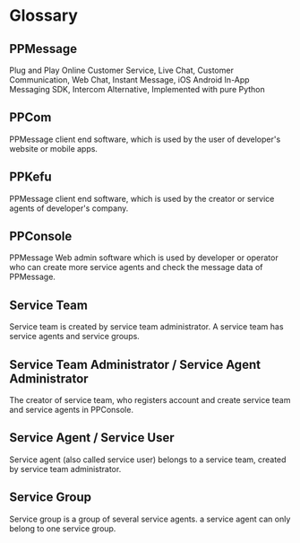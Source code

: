 # Glossary

## PPMessage

Plug and Play Online Customer Service, Live Chat, Customer Communication, Web Chat, Instant Message, iOS Android In-App Messaging SDK, Intercom Alternative, Implemented with pure Python

## PPCom

PPMessage client end software, which is used by the user of developer's website or mobile apps.

## PPKefu

PPMessage client end software, which is used by the creator or service agents of developer's company.

## PPConsole

PPMessage Web admin software which is used by developer or operator who can create more service agents and check the message data of PPMessage.

## Service Team

Service team is created by service team administrator. A service team has service agents and service groups.

## Service Team Administrator / Service Agent Administrator

The creator of service team, who registers account and create service team and service agents in PPConsole.

## Service Agent / Service User

Service agent (also called service user) belongs to a service team, created by service team administrator.

## Service Group

Service group is a group of several service agents. a service agent can only belong to one service group.
